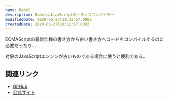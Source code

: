 ```yaml
---
name: Babel
description: BabelはJavaScriptのトランスコンパイラー
modifiedDate: 2020-05-27T10:12:57.000Z
createdDate: 2020-05-27T10:12:57.000Z
---
```


ECMAScriptの最新仕様の書き方から古い書き方へコードをコンパイルするのに必要だったり...

対象のJavaScriptエンジンが古いものである場合に使うと便利である。

## 関連リンク

- [GitHub](https://github.com/babel/babel)
- [公式サイト](https://babeljs.io/)
